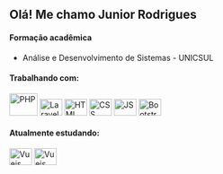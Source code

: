 ## Olá! Me chamo Junior Rodrigues

#### Formação acadêmica

* Análise e Desenvolvimento de Sistemas - UNICSUL

#### Trabalhando com:
<div>
<img src="https://icongr.am/devicon/php-original.svg?size=120&color=currentColor" alt="PHP" height="40" width="50">
<img src="https://icongr.am/devicon/laravel-plain.svg?size=120&color=f74408" alt="Laravel" height="30" width="40">
<img src="https://icongr.am/devicon/html5-original.svg?size=120&color=f74408" alt="HTML" height="30" width="40">
<img src="https://icongr.am/devicon/css3-original.svg?size=120&color=f74408" alt="CSS" height="30" width="40">
<img src="https://icongr.am/devicon/javascript-original.svg?size=120&color=f74408" alt="JS" height="30" width="40">
<img src="https://icongr.am/devicon/bootstrap-plain.svg?size=120&color=5642eb" alt="Bootstrap" height="30" width="40">
</div>

#### Atualmente estudando:
<div>
<img src="https://icongr.am/devicon/vuejs-original.svg?size=120&color=5642eb" alt="Vuejs" height="30" width="40">
<img src="https://icongr.am/devicon/ruby-original.svg?size=120&color=currentColor" alt="Vuejs" height="30" width="40">
</div>
